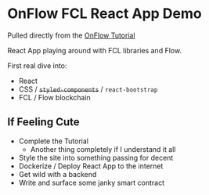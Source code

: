 # OnFlow FCL React App Demo

Pulled directly from the [OnFlow Tutorial](https://docs.onflow.org/fcl/flow-app-quickstart/)

React App playing around with FCL libraries and Flow.

First real dive into:
  
- React
- CSS / ~~`styled-components`~~ / `react-bootstrap`
- FCL / Flow blockchain

## If Feeling Cute

- Complete the Tutorial
    - Another thing completely if I understand it all 
- Style the site into something passing for decent
- Dockerize / Deploy React App to the internet
- Get wild with a backend
- Write and surface some janky smart contract
